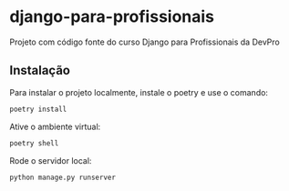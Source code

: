 # django-para-profissionais
Projeto com código fonte do curso Django para Profissionais da DevPro

## Instalação

Para instalar o projeto localmente, instale o poetry e use o comando: 

```bash
poetry install
```

Ative o ambiente virtual:

```bash
poetry shell
```

Rode o servidor local:

```bash
python manage.py runserver
```
